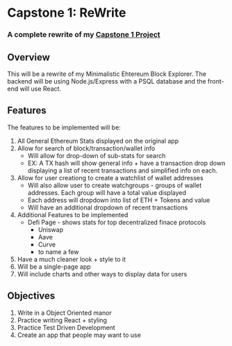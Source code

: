 # Capstone 1: ReWrite
### A complete rewrite of my [Capstone 1 Project](https://github.com/KKlob/Capstone1)

## Overview

This will be a rewrite of my Minimalistic Ehtereum Block Explorer. The backend will be using Node.js/Express with a PSQL database and the front-end will use React.

## Features

The features to be implemented will be:
1. All General Ethereum Stats displayed on the original app
2. Allow for search of block/transaction/wallet info
   * Will allow for drop-down of sub-stats for search
   * EX: A TX hash will show general info + have a transaction drop down displaying a list of recent transactions and simplified info on each.
3. Allow for user creationg to create a watchlist of wallet addresses
   * Will also allow user to create watchgroups - groups of wallet addresses. Each group will have a total value displayed
   * Each address will dropdown into list of ETH + Tokens and value
   * Will have an additional dropdown of recent transactions
4. Additional Features to be implemented
   * Defi Page - shows stats for top decentralized finace protocols
     * Uniswap
     * Aave
     * Curve
     * to name a few
5. Have a much cleaner look + style to it
6. Will be a single-page app
7. Will include charts and other ways to display data for users

## Objectives

1. Write in a Object Oriented manor
2. Practice writing React + styling
3. Practice Test Driven Development
4. Create an app that people may want to use
